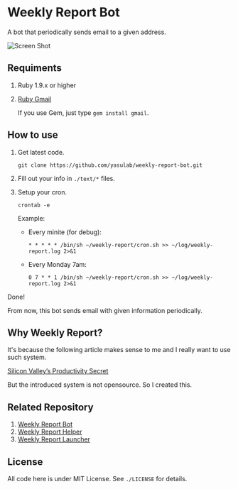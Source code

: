 # Weekly Report Bot

A bot that periodically sends email to a given address.

![Screen Shot](https://dl.dropbox.com/u/2819285/wrb-ss.png)

## Requiments

1. Ruby 1.9.x or higher

2. [Ruby Gmail](http://dcparker.github.com/ruby-gmail/) 

    If you use Gem, just type `gem install gmail`.

## How to use

1. Get latest code.

   `git clone https://github.com/yasulab/weekly-report-bot.git`

2. Fill out your info in `./text/*` files.

3. Setup your cron.

   `crontab -e`

   Example:

   - Every minite (for debug):

     `* * * * * /bin/sh ~/weekly-report/cron.sh >> ~/log/weekly-report.log 2>&1`

   - Every Monday 7am:

     `0 7 * * 1 /bin/sh ~/weekly-report/cron.sh >> ~/log/weekly-report.log 2>&1`

Done! 

From now, this bot sends email with given information periodically.

## Why Weekly Report?

It's because the following article makes sense to me and I really want to use such system.

[Silicon Valley’s Productivity Secret](http://blog.idonethis.com/post/16736314554/silicon-valleys-productivity-secret)

But the introduced system is not opensource. So I created this.

## Related Repository

1. [Weekly Report Bot](https://github.com/yasulab/weekly_report_bot)
2. [Weekly Report Helper](https://github.com/yasulab/weekly_report_helper)
3. [Weekly Report Launcher](https://github.com/yasulab/weekly_report_launcher)

## License

All code here is under MIT License. See `./LICENSE` for details.
